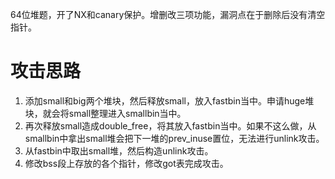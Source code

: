 64位堆题，开了NX和canary保护。增删改三项功能，漏洞点在于删除后没有清空指针。

# 攻击思路
1. 添加small和big两个堆块，然后释放small，放入fastbin当中。申请huge堆块，就会将small整理进入smallbin当中。
2. 再次释放small造成double_free，将其放入fastbin当中。如果不这么做，从smallbin中拿出small堆会把下一堆的prev_inuse置位，无法进行unlink攻击。
3. 从fastbin中取出small堆，然后构造unlink攻击。
4. 修改bss段上存放的各个指针，修改got表完成攻击。

